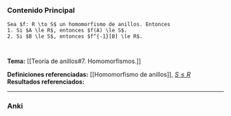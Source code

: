 ### Contenido Principal

```ad-proposition
Sea $f: R \to S$ un homomorfismo de anillos. Entonces
1. Si $A \le R$, entonces $f(A) \le S$.
2. Si $B \le S$, entonces $f^{-1}[B] \le R$.
```

```ad-proof


```

**Tema:** [[Teoría de anillos#7. Homomorfismos.]]

**Definiciones referenciadas:** [[Homomorfismo de anillos]], [$S \le R$](Subanillo)
**Resultados referenciados:**

---
### Anki
